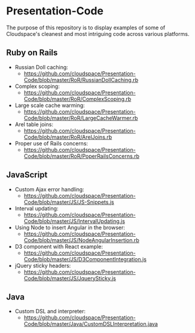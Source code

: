 # Presentation-Code
The purpose of this repository is to display examples of some of Cloudspace's cleanest and most intriguing code across various platforms.

## Ruby on Rails
 - Russian Doll caching:
   - https://github.com/cloudspace/Presentation-Code/blob/master/RoR/RussianDollCaching.rb
 - Complex scoping:
   - https://github.com/cloudspace/Presentation-Code/blob/master/RoR/ComplexScoping.rb
 - Large scale cache warming:
   - https://github.com/cloudspace/Presentation-Code/blob/master/RoR/LargeCacheWarmer.rb
 - Arel table joins:
   - https://github.com/cloudspace/Presentation-Code/blob/master/RoR/ArelJoins.rb
 - Proper use of Rails concerns:
   - https://github.com/cloudspace/Presentation-Code/blob/master/RoR/PoperRailsConcerns.rb

## JavaScript
 - Custom Ajax error handling:
   - https://github.com/cloudspace/Presentation-Code/blob/master/JS/JS-Snippets.js
 - Interval updating:
   - https://github.com/cloudspace/Presentation-Code/blob/master/JS/IntervalUpdating.js
 - Using Node to insert Angular in the browser:
   - https://github.com/cloudspace/Presentation-Code/blob/master/JS/NodeAngularInsertion.rb
 - D3 component with React example:
   - https://github.com/cloudspace/Presentation-Code/blob/master/JS/D3ComponentIntegration.js
 - jQuery sticky headers:
   - https://github.com/cloudspace/Presentation-Code/blob/master/JS/JquerySticky.js

## Java
 - Custom DSL and interpreter:
   - https://github.com/cloudspace/Presentation-Code/blob/master/Java/CustomDSLInterpretation.java
